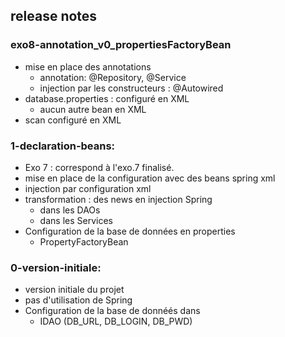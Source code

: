 ## release notes

### exo8-annotation_v0_propertiesFactoryBean
- mise en place des annotations
  - annotation: @Repository, @Service 
  - injection par les constructeurs : @Autowired
- database.properties : configuré en XML
  - aucun autre bean en XML
- scan configuré en XML

### 1-declaration-beans:
- Exo 7 : correspond à l'exo.7 finalisé.
- mise en place de la configuration avec des beans spring xml
- injection par configuration xml
- transformation : des news en injection Spring
    - dans les DAOs
    - dans les Services
- Configuration de la base de données en properties
    - PropertyFactoryBean

### 0-version-initiale: 
  - version initiale du projet
  - pas d'utilisation de Spring
  - Configuration de la base de donnéés dans 
    - IDAO (DB_URL, DB_LOGIN, DB_PWD)



